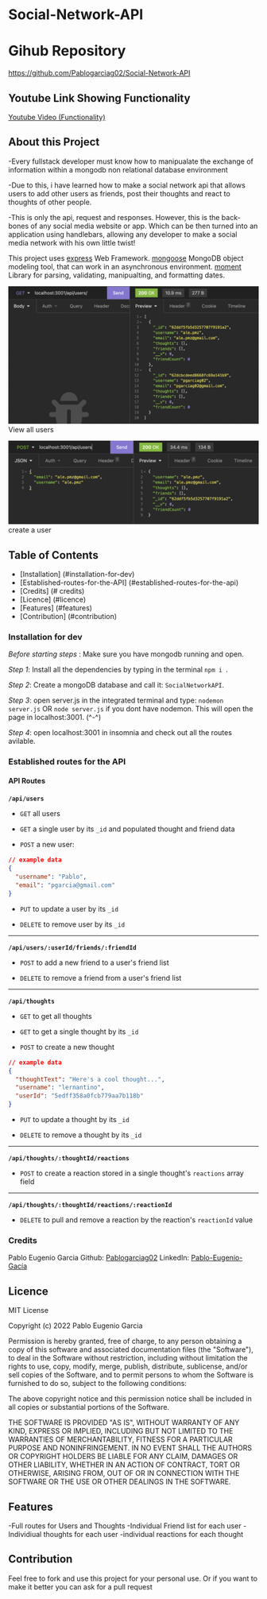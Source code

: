 # Social-Network-API

# Gihub Repository
https://github.com/Pablogarciag02/Social-Network-API

## Youtube Link Showing Functionality
[Youtube Video (Functionality)](https://tech-blog-adineradomx.herokuapp.com/)
## About this Project
-Every fullstack developer must know how to manipualate the exchange of information within a mongodb non relational database environment

-Due to this, i have learned how to make a social network api that allows users to add other users as friends, post their thoughts and react to thoughts of other people.

-This is only the api, request and responses. However, this is the back-bones of any social media website or app. Which can be then turned into an application using handlebars, allowing any developer to make a social media network with his own little twist!

This project uses
[express](https://www.npmjs.com/package/express) Web Framework.
[mongoose](https://www.npmjs.com/package/mongoose) MongoDB object modeling tool, that can work in an asynchronous environment.
[moment](https://www.npmjs.com/package/moment) Library for parsing, validating, manipualting, and formatting dates.




![Example](/Assets/Example1.png)
View all users

![Example2](/Assets/Example2.png)
create a user 

## Table of Contents
- [Installation] (#installation-for-dev)
- [Established-routes-for-the-API] (#established-routes-for-the-api)
- [Credits] (# credits)
- [Licence] (#licence)
- [Features] (#features)
- [Contribution] (#contribution)



### Installation for dev
*Before starting steps* : Make sure you have mongodb running and open.

*Step 1*: Install all the dependencies by typing in the terminal `npm i `.

*Step 2*: Create a mongoDB database and call it: `SocialNetworkAPI`.

*Step 3*:  open server.js in the integrated terminal and type: `nodemon server.js` OR `node server.js` if you dont have nodemon. This will open the page in localhost:3001. (^-^)

*Step 4*: open localhost:3001 in insomnia and check out all the routes avilable.


### Established routes for the API
#### API Routes

**`/api/users`**

* `GET` all users 

* `GET` a single user by its `_id` and populated thought and friend data

* `POST` a new user:

```json
// example data
{
  "username": "Pablo",
  "email": "pgarcia@gmail.com"
}
```

* `PUT` to update a user by its `_id`

* `DELETE` to remove user by its `_id`

---

**`/api/users/:userId/friends/:friendId`**

* `POST` to add a new friend to a user's friend list

* `DELETE` to remove a friend from a user's friend list

---

**`/api/thoughts`**

* `GET` to get all thoughts

* `GET` to get a single thought by its `_id`

* `POST` to create a new thought

```json
// example data
{
  "thoughtText": "Here's a cool thought...",
  "username": "lernantino",
  "userId": "5edff358a0fcb779aa7b118b"
}
```

* `PUT` to update a thought by its `_id`

* `DELETE` to remove a thought by its `_id`

---

**`/api/thoughts/:thoughtId/reactions`**

* `POST` to create a reaction stored in a single thought's `reactions` array field

---

**`/api/thoughts/:thoughtId/reactions/:reactionId`**

* `DELETE` to pull and remove a reaction by the reaction's `reactionId` value


### Credits
Pablo Eugenio Garcia
Github: [Pablogarciag02](https://github.com/Pablogarciag02)
LinkedIn: [Pablo-Eugenio-Gacía](https://www.linkedin.com/in/pablo-garc%C3%ADa-08842621b/)

## Licence
MIT License

Copyright (c) 2022 Pablo Eugenio Garcia

Permission is hereby granted, free of charge, to any person obtaining a copy
of this software and associated documentation files (the "Software"), to deal
in the Software without restriction, including without limitation the rights
to use, copy, modify, merge, publish, distribute, sublicense, and/or sell
copies of the Software, and to permit persons to whom the Software is
furnished to do so, subject to the following conditions:

The above copyright notice and this permission notice shall be included in all
copies or substantial portions of the Software.

THE SOFTWARE IS PROVIDED "AS IS", WITHOUT WARRANTY OF ANY KIND, EXPRESS OR
IMPLIED, INCLUDING BUT NOT LIMITED TO THE WARRANTIES OF MERCHANTABILITY,
FITNESS FOR A PARTICULAR PURPOSE AND NONINFRINGEMENT. IN NO EVENT SHALL THE
AUTHORS OR COPYRIGHT HOLDERS BE LIABLE FOR ANY CLAIM, DAMAGES OR OTHER
LIABILITY, WHETHER IN AN ACTION OF CONTRACT, TORT OR OTHERWISE, ARISING FROM,
OUT OF OR IN CONNECTION WITH THE SOFTWARE OR THE USE OR OTHER DEALINGS IN THE
SOFTWARE.

## Features
-Full routes for Users and Thoughts
-Individual Friend list for each user
-Individiual thoughts for each user
-individual reactions for each thought


## Contribution
Feel free to fork and use this project for your personal use. Or if you want to make it better you can ask for a pull request 

